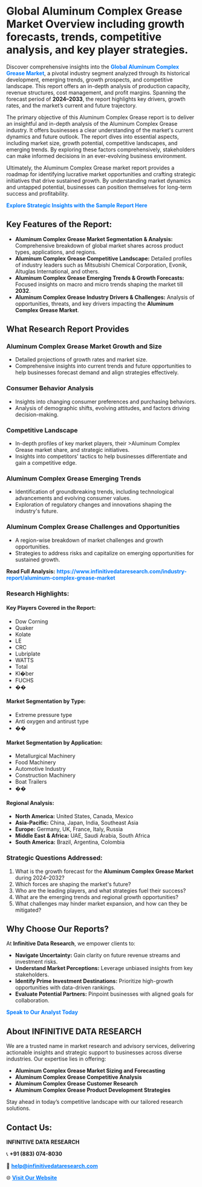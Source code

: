 <h1>Global Aluminum Complex Grease Market Overview including growth forecasts, trends, competitive analysis, and key player strategies.</h1>
<p>
Discover comprehensive insights into the 
<a href="https://www.infinitivedataresearch.com/industry-report/aluminum-complex-grease-market" rel="dofollow" style="color: #007BFF; text-decoration: none;"><strong>Global Aluminum Complex Grease Market</strong></a>, a pivotal industry segment analyzed through its historical development, emerging trends, growth prospects, and competitive landscape. This report offers an in-depth analysis of production capacity, revenue structures, cost management, and profit margins. Spanning the forecast period of <strong>2024–2033</strong>, the report highlights key drivers, growth rates, and the market’s current and future trajectory.
</p>
<p>
The primary objective of this Aluminum Complex Grease report is to deliver an insightful and in-depth analysis of the Aluminum Complex Grease industry. It offers businesses a clear understanding of the market's current dynamics and future outlook. The report dives into essential aspects, including market size, growth potential, competitive landscapes, and emerging trends. By exploring these factors comprehensively, stakeholders can make informed decisions in an ever-evolving business environment.
</p>
<p>
Ultimately, the Aluminum Complex Grease market report provides a roadmap for identifying lucrative market opportunities and crafting strategic initiatives that drive sustained growth. By understanding market dynamics and untapped potential, businesses can position themselves for long-term success and profitability.
</p>
<p>
<a href="https://www.infinitivedataresearch.com/request-sample/reportId=109794" style="color: #007BFF; text-decoration: none;"><strong>Explore Strategic Insights with the Sample Report Here</strong></a>
</p>

<h2>Key Features of the Report:</h2>
<ul>
<li><strong>Aluminum Complex Grease Market Segmentation & Analysis:</strong> Comprehensive breakdown of global market shares across product types, applications, and regions.</li>
<li><strong>Aluminum Complex Grease Competitive Landscape:</strong> Detailed profiles of industry leaders such as Mitsubishi Chemical Corporation, Evonik, Altuglas International, and others.</li>
<li><strong>Aluminum Complex Grease Emerging Trends & Growth Forecasts:</strong> Focused insights on macro and micro trends shaping the market till <strong>2032</strong>.</li>
<li><strong>Aluminum Complex Grease Industry Drivers & Challenges:</strong> Analysis of opportunities, threats, and key drivers impacting the <strong>Aluminum Complex Grease Market</strong>.</li>
</ul>

<h2>What Research Report Provides</h2>
<h3>Aluminum Complex Grease Market Growth and Size</h3>
<ul>
<li>Detailed projections of growth rates and market size.</li>
<li>Comprehensive insights into current trends and future opportunities to help businesses forecast demand and align strategies effectively.</li>
</ul>

<h3>Consumer Behavior Analysis</h3>
<ul>
<li>Insights into changing consumer preferences and purchasing behaviors.</li>
<li>Analysis of demographic shifts, evolving attitudes, and factors driving decision-making.</li>
</ul>

<h3>Competitive Landscape</h3>
<ul>
<li>In-depth profiles of key market players, their >Aluminum Complex Grease market share, and strategic initiatives.</li>
<li>Insights into competitors' tactics to help businesses differentiate and gain a competitive edge.</li>
</ul>

<h3>Aluminum Complex Grease Emerging Trends</h3>
<ul>
<li>Identification of groundbreaking trends, including technological advancements and evolving consumer values.</li>
<li>Exploration of regulatory changes and innovations shaping the industry's future.</li>
</ul>

<h3>Aluminum Complex Grease Challenges and Opportunities</h3>
<ul>
<li>A region-wise breakdown of market challenges and growth opportunities.</li>
<li>Strategies to address risks and capitalize on emerging opportunities for sustained growth.</li>
</ul>
<p><strong>Read Full Analysis:</strong> <a href="https://www.infinitivedataresearch.com/industry-report/aluminum-complex-grease-market" rel="dofollow" style="color: #007BFF; text-decoration: none;"><strong>https://www.infinitivedataresearch.com/industry-report/aluminum-complex-grease-market</strong></a></p>
<h3>Research Highlights:</h3>
<h4>Key Players Covered in the Report:</h4>
<ul><li>Dow Corning</li><li>Quaker</li><li>Kolate</li><li>LE</li><li>CRC</li><li>Lubriplate</li><li>WATTS</li><li>Total</li><li>Kl�ber</li><li>FUCHS</li><li>��</li></ul>
<h4>Market Segmentation by Type:</h4>
<ul><li>Extreme pressure type</li><li>Anti oxygen and antirust type</li><li>��</li></ul>
<h4>Market Segmentation by Application:</h4>
<ul><li>Metallurgical Machinery</li><li>Food Machinery</li><li>Automotive Industry</li><li>Construction Machinery</li><li>Boat Trailers</li><li>��</li></ul>

<h4>Regional Analysis:</h4>
<ul>
<li><strong>North America:</strong> United States, Canada, Mexico</li>
<li><strong>Asia-Pacific:</strong> China, Japan, India, Southeast Asia</li>
<li><strong>Europe:</strong> Germany, UK, France, Italy, Russia</li>
<li><strong>Middle East & Africa:</strong> UAE, Saudi Arabia, South Africa</li>
<li><strong>South America:</strong> Brazil, Argentina, Colombia</li>
</ul>

<h3>Strategic Questions Addressed:</h3>
<ol>
<li>What is the growth forecast for the <strong>Aluminum Complex Grease Market</strong> during 2024–2032?</li>
<li>Which forces are shaping the market's future?</li>
<li>Who are the leading players, and what strategies fuel their success?</li>
<li>What are the emerging trends and regional growth opportunities?</li>
<li>What challenges may hinder market expansion, and how can they be mitigated?</li>
</ol>

<h2>Why Choose Our Reports?</h2>
<p>At <strong>Infinitive Data Research</strong>, we empower clients to:</p>
<ul>
<li><strong>Navigate Uncertainty:</strong> Gain clarity on future revenue streams and investment risks.</li>
<li><strong>Understand Market Perceptions:</strong> Leverage unbiased insights from key stakeholders.</li>
<li><strong>Identify Prime Investment Destinations:</strong> Prioritize high-growth opportunities with data-driven rankings.</li>
<li><strong>Evaluate Potential Partners:</strong> Pinpoint businesses with aligned goals for collaboration.</li>
</ul>
<p><a href="https://www.infinitivedataresearch.com/industry-report/aluminum-complex-grease-market" rel="dofollow" style="color: #007BFF; text-decoration: none;"><strong>Speak to Our Analyst Today</strong></a></p>

<h2>About INFINITIVE DATA RESEARCH</h2>
<p>We are a trusted name in market research and advisory services, delivering actionable insights and strategic support to businesses across diverse industries. Our expertise lies in offering:</p>
<ul>
<li><strong>Aluminum Complex Grease Market Sizing and Forecasting</strong></li>
<li><strong>Aluminum Complex Grease Competitive Analysis</strong></li>
<li><strong>Aluminum Complex Grease Customer Research</strong></li>
<li><strong>Aluminum Complex Grease Product Development Strategies</strong></li>
</ul>
<p>Stay ahead in today’s competitive landscape with our tailored research solutions.</p>

<h2>Contact Us:</h2>
<p><strong>INFINITIVE DATA RESEARCH</strong></p>
<p>📞 <strong>+91 (883) 074-8030</strong></p>
<p>📧 <strong><a href="mailto:help@infinitivedataresearch.com" style="color: #007BFF;">help@infinitivedataresearch.com</a></strong></p>
<p>🌐 <strong><a href="https://www.infinitivedataresearch.com" rel="dofollow" style="color: #007BFF;">Visit Our Website</a></strong></p>